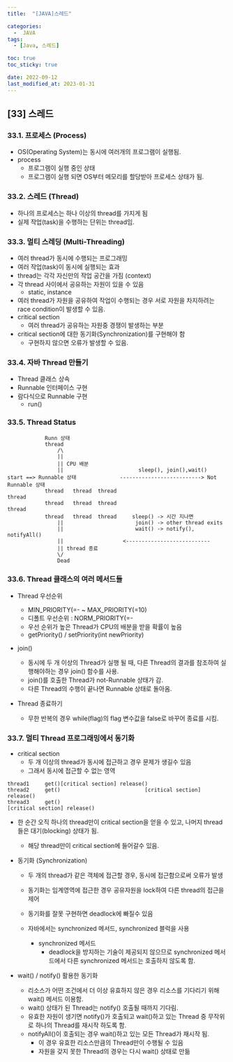 ```yaml
---
title:  "[JAVA]스레드" 

categories:
  -  JAVA
tags:
  - [Java, 스레드]

toc: true
toc_sticky: true

date: 2022-09-12
last_modified_at: 2023-01-31
---
```

[33] 스레드
----
### 33.1. 프로세스 (Process)
- OS(Operating System)는 동시에 여러개의 프로그램이 실행됨.
- process
  - 프로그램이 실행 중인 상태 
  - 프로그램이 실행 되면 OS부터 메모리를 할당받아 프로세스 상태가 됨.

### 33.2. 스레드 (Thread)
- 하나의 프로세스는 하나 이상의 thread를 가지게 됨
- 실제 작업(task)을 수행하는 단위는 thread임.

### 33.3. 멀티 스레딩 (Multi-Threading)
- 여러 thread가 동시에 수행되는 프로그래밍
- 여러 작업(task)이 동시에 실행되는 효과 
- thread는 각각 자신만의 작업 공간을 가짐 (context)
- 각 thread 사이에서 공유하는 자원이 있을 수 있음
  - static, instance 
- 여러 thread가 자원을 공유하여 작업이 수행되는 경우 서로 자원을 차지하려는 race condition이 발생할 수 있음.
- critical section 
  - 여러 thread가 공유하는 자원중 경쟁이 발생하는 부분
- critical section에 대한 동기화(Synchronization)를 구현해야 함
  - 구현하지 않으면 오류가 발생할 수 있음.

### 33.4. 자바 Thread 만들기 
- Thread 클래스 상속
- Runnable 인터페이스 구현  
- 람다식으로 Runnable 구현 
  - run()

### 33.5. Thread Status

```
            Runn 상태 
            thread
                /\    
                ||
                || CPU 배분
                ||                        sleep(), join(),wait()
start ==> Runnable 상태              --------------------------> Not Runnable 상태 
            thread   thread  thread                                 thread
            thread   thread  thread                                    thread
            thread   thread  thread     sleep() -> 시간 지나면
                ||                       join() -> other thread exits
                ||                       wait() -> notify(), notifyAll() 
                ||                   <---------------------------
                || thread 종료
                \/
                Dead  
```

### 33.6. Thread 클래스의 여러 메서드들 
- Thread 우선순위 
  - MIN_PRIORITY(=- ~ MAX_PRIORITY(=10)
  - 디폴트 우선순위 : NORM_PRIORITY(=-
  - 우선 순위가 높은 Thread가 CPU의 배분을 받을 확률이 높음 
  - getPriority() / setPriority(int newPriority)
- join()
  - 동시에 두 개 이상의 Thread가 실행 될 때, 다른 Thread의 결과를 참조하여 실행해야하는 경우 join() 함수를 사용.
  - join()를 호출한 Thread가 not-Runnable 상태가 감.
  - 다른 Thread의 수행이 끝나면 Runnable 상태로 돌아옴. 

- Thread 종료하기 
  - 무한 반복의 경우 while(flag)의 flag 변수값을 false로 바꾸어 종료를 시킴.

### 33.7. 멀티 Thread 프로그래밍에서 동기화 
- critical section
  - 두 개 이상의 thread가 동시에 접근하고 경우 문제가 생길수 있음
  - 그래서 동시에 접근할 수 없는 영역 
```
thread1     get()[critical section] release()
thread2     get()                           [critical section] release()
thread3     get()                                                       [critical section] release()  
```
  - 한 순간 오직 하나의 thread만이 critical section을 얻을 수 있고, 나머지 thread들은 대기(blocking) 상태가 됨.
    - 해당 thread만이 critical section에 들어갈수 있음.  

- 동기화 (Synchronization)
  - 두 개의 thread가 같은 객체에 접근할 경우, 동시에 접근함으로써 오류가 발생
  - 동기화는 임계영역에 접근한 경우 공유자원을 lock하여 다른 thread의 접근을 제어 
  - 동기화를 잘못 구현하면 deadlock에 빠질수 있음 

  - 자바에서는 synchronized 메서드, synchronized 블럭을 사용 
    - synchronized 메서드 
      - deadlock을 방지하는 기술이 제공되지 않으므로 synchronized 메서드에서 다른 synchronized 메서드는 호출하지 않도록 함.

- wait() / notify() 활용한 동기화 
  - 리소스가 어떤 조건에서 더 이상 유효하지 않은 경우 리소스를 기다리기 위해 wait() 메서드 이용함.
  - wait() 상태가 된 Thread는 notify() 호출될 때까지 기다림.
  - 유효한 자원이 생기면 notify()가 호출되고 wait()하고 있는 Thread 중 무작위로 하나의 Thread를 재시작 하도록 함.
  - notifyAll()이 호출되는 경우 wait()하고 있는 모든 Thread가 재시작 됨.
    - 이 경우 유효한 리소스만큼의 Thread만이 수행될 수 있음 
    - 자원을 갖지 못한 Thread의 경우는 다시 wait() 상태로 만듦
